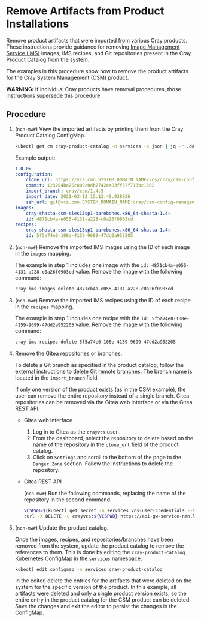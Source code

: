 # Remove Artifacts from Product Installations

Remove product artifacts that were imported from various Cray products. These instructions provide guidance for removing
[Image Management Service (IMS)](../../glossary.md#image-management-service-ims) images, IMS recipes, and Git repositories
present in the Cray Product Catalog from the system.

The examples in this procedure show how to remove the product artifacts for the Cray System Management (CSM) product.

**WARNING:** If individual Cray products have removal procedures, those instructions supersede this procedure.

## Procedure

1. (`ncn-mw#`) View the imported artifacts by printing them from the Cray Product Catalog ConfigMap.

    ```bash
    kubectl get cm cray-product-catalog -n services -o json | jq -r .data.csm
    ```

    Example output:

    ```yaml
    1.0.0:
    configuration:
        clone_url: https://vcs.cmn.SYSTEM_DOMAIN_NAME/vcs/cray/csm-config-management.git
        commit: 123264ba75c809c0db7742ea83ff57f713bc1562
        import_branch: cray/csm/1.4.5
        import_date: 2021-03-12 15:12:49.938936
        ssh_url: git@vcs.cmn.SYSTEM_DOMAIN_NAME:cray/csm-config-management.git
    images:
        cray-shasta-csm-sles15sp1-barebones.x86_64-shasta-1.4:
        id: 4871cb4a-e055-4131-a228-c0a26f0903cd
    recipes:
        cray-shasta-csm-sles15sp1-barebones.x86_64-shasta-1.4:
        id: 5f5a74e0-108e-4159-9699-47dd2a952205
    ```

1. (`ncn-mw#`) Remove the imported IMS images using the ID of each image in the `images` mapping.

   The example in step 1 includes one image with the `id: 4871cb4a-e055-4131-a228-c0a26f0903cd` value. Remove the image with the following command:

    ```bash
    cray ims images delete 4871cb4a-e055-4131-a228-c0a26f0903cd
    ```

1. (`ncn-mw#`) Remove the imported IMS recipes using the ID of each recipe in the `recipes` mapping.

   The example in step 1 includes one recipe with the `id: 5f5a74e0-108e-4159-9699-47dd2a952205` value. Remove the image with the following command:

    ```bash
    cray ims recipes delete 5f5a74e0-108e-4159-9699-47dd2a952205
    ```

1. Remove the Gitea repositories or branches.

    To delete a Git branch as specified in the product catalog, follow the external instructions to [delete Git remote branches](https://git-scm.com/book/en/v2/Git-Branching-Remote-Branches).
    The branch name is located in the `import_branch` field.

    If only one version of the product exists (as in the CSM example), the user can remove the entire repository instead of a single branch.
    Gitea repositories can be removed via the Gitea web interface or via the Gitea REST API.

    * Gitea web interface

       1. Log in to Gitea as the `crayvcs` user.
       1. From the dashboard, select the repository to delete based on the name of the repository in the `clone_url` field of the product catalog.
       1. Click on `Settings` and scroll to the bottom of the page to the `Danger Zone` section. Follow the instructions to delete the repository.

    * Gitea REST API

       (`ncn-mw#`) Run the following commands, replacing the name of the repository in the second command.

       ```bash
       VCSPWD=$(kubectl get secret -n services vcs-user-credentials --template={{.data.vcs_password}} | base64 --decode)
       curl -X DELETE -u crayvcs:${VCSPWD} https://api-gw-service-nmn.local/vcs/api/v1/repos/cray/{name of repository}
       ```

1. (`ncn-mw#`) Update the product catalog.

    Once the images, recipes, and repositories/branches have been removed from the system, update the product catalog to remove the references to them.
    This is done by editing the `cray-product-catalog` Kubernetes ConfigMap in the `services` namespace.

    ```bash
    kubectl edit configmap -n services cray-product-catalog
    ```

    In the editor, delete the entries for the artifacts that were deleted on the system for the specific version of the product.
    In this example, all artifacts were deleted and only a single product version exists, so the entire entry in the product catalog
    for the CSM product can be deleted. Save the changes and exit the editor to persist the changes in the ConfigMap.
